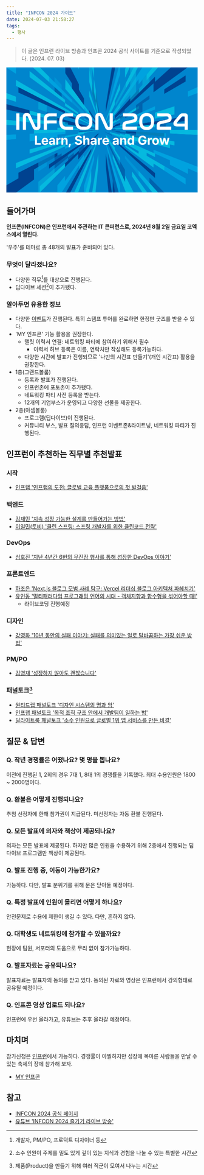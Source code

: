 ```yaml
---
title: "INFCON 2024 가이드"
date: 2024-07-03 21:58:27
tags:
  - 행사
---
```


> 이 글은 인프런 라이브 방송과 인프콘 2024 공식 사이트를 기준으로 작성되었다. (2024. 07. 03)

![출처: 인프런 <INFCON 2024>](./infcon-2024.png)

## 들어가며

**인프콘(INFCON)은 인프런에서 주관하는 IT 콘퍼런스로, 2024년 8월 2일 금요일 코엑스에서 열린다.**

'우주'를 테마로 총 48개의 발표가 준비되어 있다.

### 무엇이 달라졌나요?

- 다양한 직무[^1]를 대상으로 진행된다.
- 딥다이브 세션[^2]이 추가됐다.

### 알아두면 유용한 정보

- 다양한 [이벤트](https://www.inflearn.com/conf/infcon-2024/info/event/)가 진행된다. 특히 스탬프 투어를 완료하면 한정판 굿즈를 받을 수 있다.
- 'MY 인프콘' 기능 활용을 권장한다.
    - 랠릿 이력서 연결: 네트워킹 파티에 참여하기 위해서 필수
        - 이력서 허브 등록은 이름, 연락처만 작성해도 등록가능하다.
    - 다양한 시간에 발표가 진행되므로 '나만의 시간표 만들기'(개인 시간표) 활용을 권장한다.
- 1층(그랜드볼룸)
    - 등록과 발표가 진행된다.
    - 인프런존에 포토존이 추가됐다.
    - 네트워킹 파티 사전 등록을 받는다.
    - 12개의 기업부스가 운영되고 다양한 선물을 제공한다.
- 2층(아셈볼룸)
    - 프로그램(딥다이브)이 진행된다.
    - 커뮤니티 부스, 발표 질의응답, 인프런 이벤트존&라이트닝, 네트워킹 파티가 진행된다.

## 인프런이 추천하는 직무별 추천발표

### 시작

- <a href="https://inflearn.com/conf/infcon-2024/session-detail/912/" target="_blank">인프랩 '인프랩의 도전: 글로벌 교육 플랫폼으로의 첫
  발걸음'</a>

### 백엔드

- <a href="https://inflearn.com/conf/infcon-2024/session-detail/877/" target="_blank">김재민 '지속 성장 가능한 설계를 만들어가는 방법'</a>
- <a href="https://inflearn.com/conf/infcon-2024/session-detail/880/" target="_blank">이일민(토비) '클린 스프링: 스프링 개발자를 위한 클린코드
  전략'</a>

### DevOps

- <a href="https://inflearn.com/conf/infcon-2024/session-detail/874/" target="_blank">심호진 '지난 4년간 6번의 무진장 행사를 통해 성장한
  DevOps 이야기'</a>

### 프론트엔드

- <a href="https://inflearn.com/conf/infcon-2024/session-detail/871/" target="_blank">하조은 'Next.js 블로그 모범 사례 탐구: Vercel
  리더십 블로그 아키텍처 파헤치기'</a>
- <a href="https://inflearn.com/conf/infcon-2024/session-detail/866/" target="_blank">유인동 '멀티패러다임 프로그래밍 언어의 시대 - 객체지향과
  함수형을 섞어야할 때!'</a>
    - 라이브코딩 진행예정

### 디자인

- <a href="https://inflearn.com/conf/infcon-2024/session-detail/891/" target="_blank">강영화 '10년 동안의 실패 이야기: 실패를 의미있는 일로
  탈바꿈하는 가장 쉬운 방법'</a>

### PM/PO

- <a href="https://inflearn.com/conf/infcon-2024/session-detail/899/" target="_blank">김영재 '성장하지 않아도 괜찮습니다'</a>

### 패널토크[^3]

- <a href="https://inflearn.com/conf/infcon-2024/session-detail/905/" target="_blank">원티드랩 패널토크 '디자인 시스템의 명과 암'</a>
- <a href="https://inflearn.com/conf/infcon-2024/session-detail/904/" target="_blank">인프랩 패널토크 '목적 조직 구조 안에서 개발팀이 일하는
  법'</a>
- <a href="https://inflearn.com/conf/infcon-2024/session-detail/901/" target="_blank">딜라이트룸 패널토크 '소수 인원으로 글로벌 1위 앱 서비스를
  만든 비결'</a>

## 질문 & 답변

### Q. 작년 경쟁률은 어땠나요? 몇 명을 뽑나요?

이전에 진행된 1, 2회의 경우 7대 1, 8대 1의 경쟁률을 기록했다. 최대 수용인원은 1800 ~ 2000명이다.

### Q. 환불은 어떻게 진행되나요?

추첨 선정자에 한해 참가권이 지급된다. 미선정자는 자동 환불 진행된다.

### Q. 모든 발표에 의자와 책상이 제공되나요?

의자는 모든 발표에 제공된다. 하지만 많은 인원을 수용하기 위해 2층에서 진행되는 딥다이브 프로그램만 책상이 제공된다.

### Q. 발표 진행 중, 이동이 가능한가요?

가능하다. 다만, 발표 분위기를 위해 문은 닫아둘 예정이다.

### Q. 특정 발표에 인원이 몰리면 어떻게 하나요?

안전문제로 수용에 제한이 생길 수 있다. 다만, 흔하지 않다.

### Q. 대학생도 네트워킹에 참가할 수 있을까요?

현장에 팀원, 서포터의 도움으로 무리 없이 참가가능하다.

### Q. 발표자료는 공유되나요?

발표자료는 발표자의 동의를 받고 있다. 동의된 자료와 영상은 인프런에서 강의형태로 공유될 예정이다.

### Q. 인프콘 영상 업로드 되나요?

인프런에 우선 올라가고, 유튜브는 추후 올라갈 예정이다.

## 마치며

참가신청은 [인프런](https://inf.run/NgR9K)에서 가능하다. 경쟁률이 아찔하지만 성장에 목마른 사람들을 만날 수 있는 축제의 장에 참가해 보자.

- [MY 인프콘](https://www.inflearn.com/conf/infcon-2024/share?year=2024&id=1148697&hash=devmeeple%40e53018af&name=%EB%AF%B8%ED%94%8C)

## 참고

- [INFCON 2024 공식 페이지](https://www.inflearn.com/conf/infcon-2024/)
- [유튜브 'INFCON 2024 즐기기 라이브 방송'](https://www.youtube.com/live/BICZOyzv7_0?si=POGyjIAPF2keDJyb)

[^1]: 개발자, PM/PO, 프로덕트 디자이너 등
[^2]: 소수 인원이 주제를 밀도 있게 깊이 있는 지식과 경험을 나눌 수 있는 특별한 시간
[^3]: 제품(Product)을 만들기 위해 여러 직군이 모여서 나누는 시간
